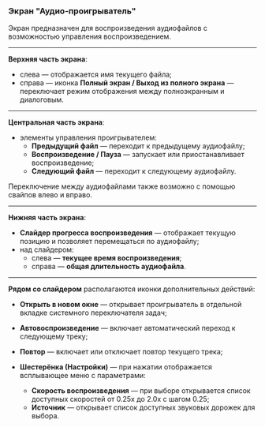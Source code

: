 ### Экран "Аудио-проигрыватель"

Экран предназначен для воспроизведения аудиофайлов с возможностью управления воспроизведением.

---

**Верхняя часть экрана**:

- слева — отображается имя текущего файла;
- справа — иконка **Полный экран / Выход из полного экрана** — переключает режим отображения между полноэкранным и диалоговым.

---

**Центральная часть экрана**:

- элементы управления проигрывателем:
  - **Предыдущий файл** — переходит к предыдущему аудиофайлу;
  - **Воспроизведение / Пауза** — запускает или приостанавливает воспроизведение;
  - **Следующий файл** — переходит к следующему аудиофайлу.

Переключение между аудиофайлами также возможно с помощью свайпов влево и вправо.

---

**Нижняя часть экрана**:

- **Слайдер прогресса воспроизведения** — отображает текущую позицию и позволяет перемещаться по аудиофайлу;
- над слайдером:
  - слева — **текущее время воспроизведения**;
  - справа — **общая длительность аудиофайла**.

---

**Рядом со слайдером** располагаются иконки дополнительных действий:

- **Открыть в новом окне** — открывает проигрыватель в отдельной вкладке системного переключателя задач;
- **Автовоспроизведение** — включает автоматический переход к следующему треку;
- **Повтор** — включает или отключает повтор текущего трека;
- **Шестерёнка (Настройки)** — при нажатии отображается всплывающее меню с параметрами:

  - **Скорость воспроизведения** — при выборе открывается список доступных скоростей от 0.25x до 2.0x с шагом 0.25;
  - **Источник** — открывает список доступных звуковых дорожек для выбора.



